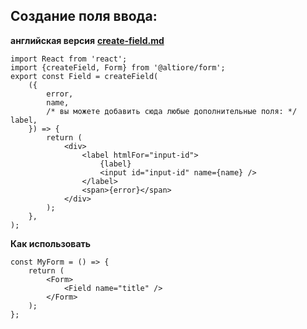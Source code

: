 ## Создание поля ввода:

**английская версия** [**create-field.md**](create-field.md)

```tsx
import React from 'react';
import {createField, Form} from '@altiore/form';
export const Field = createField(
	({
		error,
		name,
		/* вы можете добавить сюда любые дополнительные поля: */ label,
	}) => {
		return (
			<div>
				<label htmlFor="input-id">
					{label}
					<input id="input-id" name={name} />
				</label>
				<span>{error}</span>
			</div>
		);
	},
);
```

**Как использовать**

```tsx
const MyForm = () => {
	return (
		<Form>
			<Field name="title" />
		</Form>
	);
};
```
